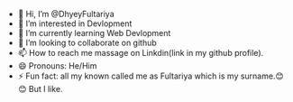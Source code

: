 - 👋 Hi, I’m @DhyeyFultariya
- 👀 I’m interested in Devlopment
- 🌱 I’m currently learning Web Devlopment
- 💞️ I’m looking to collaborate on github
- 📫 How to reach me massage on Linkdin(link in my github profile).
- 😄 Pronouns: He/Him
- ⚡ Fun fact: all my known called me as Fultariya which is my surname.😊😊 But I like.

<!---
DhyeyFultariya/DhyeyFultariya is a ✨ special ✨ repository because its `README.md` (this file) appears on your GitHub profile.
You can click the Preview link to take a look at your changes.
--->

